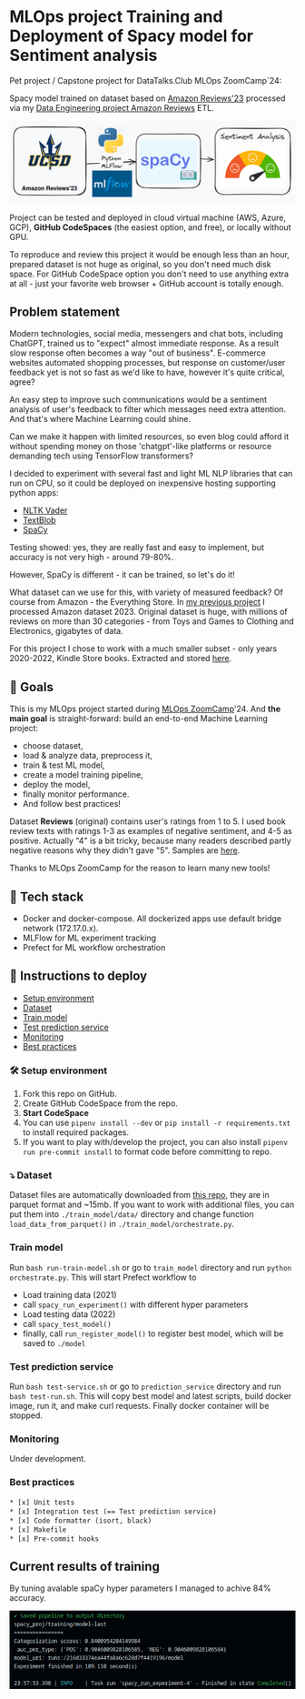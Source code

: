 # MLOps project Training and Deployment of Spacy model for Sentiment analysis

Pet project / Capstone project for DataTalks.Club MLOps ZoomCamp`24: 

Spacy model trained on dataset based on [Amazon Reviews'23](https://amazon-reviews-2023.github.io/) processed via my [Data Engineering project Amazon Reviews](https://github.com/dmytrovoytko/data-engineering-amazon-reviews) ETL.

![MLOps project Spacy model for Sentiment analysis](/screenshots/amazon-reviews-sentiment-mlops.png)

Project can be tested and deployed in cloud virtual machine (AWS, Azure, GCP), **GitHub CodeSpaces** (the easiest option, and free), or locally without GPU.

To reproduce and review this project it would be enough less than an hour, prepared dataset is not huge as original, so you don't need much disk space. For GitHub CodeSpace option you don't need to use anything extra at all - just your favorite web browser + GitHub account is totally enough.

## Problem statement

Modern technologies, social media, messengers and chat bots, including ChatGPT, trained us to "expect" almost immediate response. As a result slow response often becomes a way "out of business". E-commerce websites automated shopping processes, but response on customer/user feedback yet is not so fast as we'd like to have, however it's quite critical, agree?

An easy step to improve such communications would be a sentiment analysis of user's feedback to filter which messages need extra attention. And that's where Machine Learning could shine.

Can we make it happen with limited resources, so even blog could afford it without spending money on those 'chatgpt'-like platforms or resource demanding tech using TensorFlow transformers?

I decided to experiment with several fast and light ML NLP libraries that can run on CPU, so it could be deployed on inexpensive hosting supporting python apps:
- [NLTK Vader](https://www.nltk.org/howto/sentiment.html)
- [TextBlob](https://textblob.readthedocs.io/en/dev/)
- [SpaCy](https://spacy.io/)

Testing showed: yes, they are really fast and easy to implement, but accuracy is not very high - around 79-80%.

However, SpaCy is different - it can be trained, so let's do it!

What dataset can we use for this, with variety of measured feedback? Of course from Amazon - the Everything Store. 
In [my previous project](https://github.com/dmytrovoytko/data-engineering-amazon-reviews) I processed Amazon dataset 2023. Original dataset is huge, with millions of reviews on more than 30 categories - from Toys and Games to Clothing and Electronics, gigabytes of data.

For this project I chose to work with a much smaller subset - only years 2020-2022, Kindle Store books. Extracted and stored [here](https://github.com/dmytrovoytko/reviews-sentiment-dataset).

## 🎯 Goals

This is my MLOps project started during [MLOps ZoomCamp](https://github.com/DataTalksClub/mlops-zoomcamp)'24.
And **the main goal** is straight-forward: build an end-to-end Machine Learning project: 
- choose dataset, 
- load & analyze data, preprocess it, 
- train & test ML model, 
- create a model training pipeline, 
- deploy the model, 
- finally monitor performance. 
- And follow best practices!

Dataset **Reviews** (original) contains user's ratings from 1 to 5. I used book review texts with ratings 1-3 as examples of negative sentiment, and 4-5 as positive. Actually "4" is a bit tricky, because many readers described partly negative reasons why they didn't gave "5". Samples are [here](/data).

Thanks to MLOps ZoomCamp for the reason to learn many new tools! 

## :toolbox: Tech stack

- Docker and docker-compose. All dockerized apps use default bridge network (172.17.0.x). 
- MLFlow for ML experiment tracking
- Prefect for ML workflow orchestration

## 🚀 Instructions to deploy

- [Setup environment](#hammer_and_wrench-setup-environment)
- [Dataset](#arrow_heading_down-dataset)
- [Train model](#train-model)
- [Test prediction service](#test-prediction-service)
- [Monitoring](#monitoring)
- [Best practices](#best-practices)

### :hammer_and_wrench: Setup environment

1. Fork this repo on GitHub.
2. Create GitHub CodeSpace from the repo.
3. **Start CodeSpace**
4. You can use `pipenv install --dev` or `pip install -r requirements.txt` to install required packages.
5. If you want to play with/develop the project, you can also install `pipenv run pre-commit install` to format code before committing to repo.


### :arrow_heading_down: Dataset

Dataset files are automatically downloaded from [this repo](https://github.com/dmytrovoytko/reviews-sentiment-dataset), they are in parquet format and ~15mb.
If you want to work with additional files, you can put them into `./train_model/data/` directory and change function `load_data_from_parquet()` in `./train_model/orchestrate.py`.

### Train model

Run `bash run-train-model.sh` or go to `train_model` directory and run `python orchestrate.py`.
This will start Prefect workflow to
- Load training data (2021)
- call `spacy_run_experiment()` with different hyper parameters
- Load testing data (2022)
- call `spacy_test_model()`
- finally, call `run_register_model()` to register best model, which will be saved to `./model`

### Test prediction service

Run `bash test-service.sh` or go to `prediction_service` directory and run `bash test-run.sh`.
This will copy best model and latest scripts, build docker image, run it, and make curl requests.
Finally docker container will be stopped.

### Monitoring

Under development.

### Best practices

    * [x] Unit tests
    * [x] Integration test (== Test prediction service)
    * [x] Code formatter (isort, black)
    * [x] Makefile
    * [x] Pre-commit hooks 

## Current results of training

By tuning avalable spaCy hyper parameters I managed to achive 84% accuracy.

![Trained Spacy model for Sentiment analysis: results](/screenshots/spacy-train-model.png)
